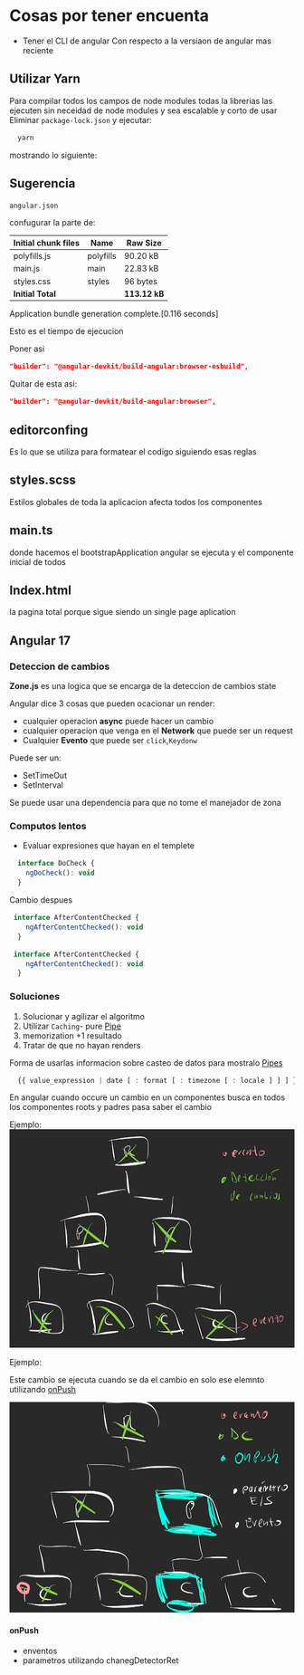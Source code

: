 # Cosas por tener encuenta

- Tener el CLI de angular Con respecto a la versiaon de angular mas reciente

## Utilizar Yarn

Para compilar todos los campos de node modules todas la librerias  las ejecuten sin neceidad de node modules y sea escalable y corto de usar
Eliminar ``package-lock.json``
y ejecutar:

```bash
  yarn
```

mostrando lo siguiente:

## Sugerencia

``angular.json``  

confugurar la parte de:

| Initial chunk files | Name     | Raw Size |
|-----------------------|----------|----------|
| polyfills.js          | polyfills| 90.20 kB |
| main.js               | main     | 22.83 kB |
| styles.css            | styles   | 96 bytes |
| **Initial Total**     |          | **113.12 kB** |

Application bundle generation complete.[0.116 seconds]

Esto es el tiempo de ejecucion

Poner asi

```json
"builder": "@angular-devkit/build-angular:browser-esbuild",
```

Quitar de esta asi:

```json
"builder": "@angular-devkit/build-angular:browser",
```

## editorconfing

Es lo que se utiliza para formatear el codigo siguiendo esas reglas

## styles.scss

Estilos globales de toda la aplicacion afecta todos los componentes

## main.ts

donde hacemos el bootstrapApplication angular se ejecuta y el componente inicial de todos

## Index.html

la pagina total porque sigue siendo un single page aplication

## Angular 17

### Deteccion  de cambios

**Zone.js** es una logica que se encarga de la deteccion de cambios
state

Angular dice 3 cosas que pueden ocacionar un render:

- cualquier operacion **async** puede hacer un cambio
- cualquier operacion que venga en el **Network** que puede ser un request
- Cualquier **Evento** que puede ser ``click``,``Keydonw``

Puede ser un:

- SetTimeOut
- SetInterval

Se puede usar una dependencia para que no tome el manejador de zona

### Computos lentos

- Evaluar expresiones que hayan en el templete

```js Cambio
  interface DoCheck {
    ngDoCheck(): void
  }
```

Cambio despues

```js Cambio
 interface AfterContentChecked {
    ngAfterContentChecked(): void
  } 
```

```js Cambio
 interface AfterContentChecked {
    ngAfterContentChecked(): void
  } 
```

### Soluciones

1. Solucionar y agilizar el algoritmo
2. Utilizar ``Caching``- pure [Pipe](https://v17.angular.io/guide/pipes-overview)
3. memorization +1 resultado
4. Tratar de que no hayan renders


Forma de usarlas informacion sobre casteo de datos para mostralo
[Pipes](https://v17.angular.io/guide/pipes-overview)

``` js
  {{ value_expression | date [ : format [ : timezone [ : locale ] ] ] }}
```

En angular cuando occure un cambio en un componentes busca en todos los componentes roots y padres pasa saber el cambio

Ejemplo:
![Detecccion_de_cambios](DC.png "Deteccion de cambios sin onPush")

Ejemplo:

Este cambio se ejecuta cuando se da el cambio en solo ese elemnto utilizando [onPush](https://angular.dev/best-practices/skipping-subtrees#using-onpush)

![Deteccion de cambios con onPush](DC_onPush.png)

#### onPush

- enventos
- parametros
utilizando chanegDetectorRet

